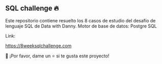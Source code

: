  
## SQL challenge 🔥

Este repositorio contiene resuelto los 8 casos de estudio del desafío de lenguaje SQL de Data with Danny.
Motor de base de datos: Postgre SQL

Link:

https://8weeksqlchallenge.com


👏 ¡Por favor, dame un ⭐️ si te gusta este proyecto!
